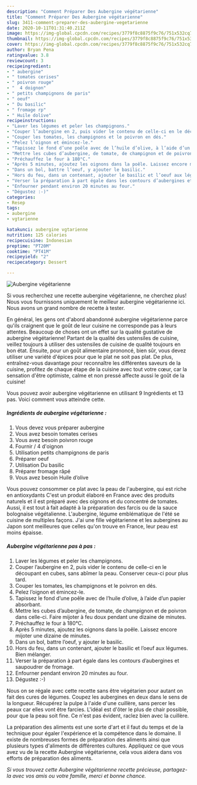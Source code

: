 ```yaml
---
description: "Comment Préparer Des Aubergine végétarienne"
title: "Comment Préparer Des Aubergine végétarienne"
slug: 3411-comment-preparer-des-aubergine-vegetarienne
date: 2020-10-11T01:31:40.211Z
image: https://img-global.cpcdn.com/recipes/3779f8c8875f9c76/751x532cq70/aubergine-vegetarienne-photo-principale-de-la-recette.jpg
thumbnail: https://img-global.cpcdn.com/recipes/3779f8c8875f9c76/751x532cq70/aubergine-vegetarienne-photo-principale-de-la-recette.jpg
cover: https://img-global.cpcdn.com/recipes/3779f8c8875f9c76/751x532cq70/aubergine-vegetarienne-photo-principale-de-la-recette.jpg
author: Bryan Pena
ratingvalue: 3.8
reviewcount: 3
recipeingredient:
- " aubergine"
- " tomates cerises"
- " poivron rouge"
- "  4 doignon"
- " petits champignons de paris"
- " oeuf"
- " Du basilic"
- " fromage rp"
- " Huile dolive"
recipeinstructions:
- "Laver les légumes et peler les champignons."
- "Couper l’aubergine en 2, puis vider le contenu de celle-ci en le découpant en cubes, sans abîmer la peau. Conserver ceux-ci pour plus tard."
- "Couper les tomates, les champignons et le poivron en dés."
- "Pelez l’oignon et émincez-le."
- "Tapissez le fond d’une poêle avec de l’huile d’olive, à l’aide d’un papier absorbant."
- "Mettre les cubes d’aubergine, de tomate, de champignon et de poivron dans celle-ci. Faire mijoter à feu doux pendant une dizaine de minutes."
- "Préchauffez le four à 180°C."
- "Après 5 minutes, ajoutez les oignons dans la poêle. Laissez encore mijoter une dizaine de minutes."
- "Dans un bol, battre l’oeuf, y ajouter le basilic."
- "Hors du feu, dans un contenant, ajouter le basilic et l’oeuf aux légumes. Bien mélanger."
- "Verser la préparation à part égale dans les contours d’aubergines et saupoudrer de fromage."
- "Enfourner pendant environ 20 minutes au four."
- "Dégustez :-)"
categories:
- Resep
tags:
- aubergine
- vgtarienne

katakunci: aubergine vgtarienne 
nutrition: 125 calories
recipecuisine: Indonesian
preptime: "PT20M"
cooktime: "PT41M"
recipeyield: "2"
recipecategory: Dessert

---
```



![Aubergine végétarienne](https://img-global.cpcdn.com/recipes/3779f8c8875f9c76/751x532cq70/aubergine-vegetarienne-photo-principale-de-la-recette.jpg)

Si vous recherchez une recette aubergine végétarienne, ne cherchez plus! Nous vous fournissons uniquement le meilleur aubergine végétarienne ici. Nous avons un grand nombre de recette à tester.

En général, les gens ont d'abord abandonné aubergine végétarienne parce qu'ils craignent que le goût de leur cuisine ne corresponde pas à leurs attentes. Beaucoup de choses ont un effet sur la qualité gustative de aubergine végétarienne! Partant de la qualité des ustensiles de cuisine, veillez toujours à utiliser des ustensiles de cuisine de qualité toujours en bon état. Ensuite, pour un goût alimentaire prononcé, bien sûr, vous devez utiliser une variété d'épices pour que le plat ne soit pas plat. De plus, entraînez-vous davantage pour reconnaître les différentes saveurs de la cuisine, profitez de chaque étape de la cuisine avec tout votre cœur, car la sensation d'être optimiste, calme et non pressé affecte aussi le goût de la cuisine!

<!--inarticleads1-->

Vous pouvez avoir aubergine végétarienne en utilisant 9 Ingrédients et 13 pas. Voici comment vous atteindre cette.

##### Ingrédients de aubergine végétarienne :

1. Vous devez vous préparer  aubergine
1. Vous avez besoin  tomates cerises
1. Vous avez besoin  poivron rouge
1. Fournir  / 4 d&#39;oignon
1. Utilisation  petits champignons de paris
1. Préparer  oeuf
1. Utilisation  Du basilic
1. Préparer  fromage râpé
1. Vous avez besoin  Huile d’olive


Vous pouvez consommer ce plat avec la peau de l&#39;aubergine, qui est riche en antioxydants C&#39;est un produit élaboré en France avec des produits naturels et il est préparé avec des oignons et du concentré de tomates. Aussi, il est tout à fait adapté à la préparation des farcis ou de la sauce bolognaise végétalienne. L&#39;aubergine, légume emblématique de l&#39;été se cuisine de multiples façons. J&#39;ai une fille végétarienne et les aubergines au Japon sont meilleures que celles qu&#39;on trouve en France, leur peau est moins épaisse. 

<!--inarticleads2-->

##### Aubergine végétarienne pas à pas :

1. Laver les légumes et peler les champignons.
1. Couper l’aubergine en 2, puis vider le contenu de celle-ci en le découpant en cubes, sans abîmer la peau. Conserver ceux-ci pour plus tard.
1. Couper les tomates, les champignons et le poivron en dés.
1. Pelez l’oignon et émincez-le.
1. Tapissez le fond d’une poêle avec de l’huile d’olive, à l’aide d’un papier absorbant.
1. Mettre les cubes d’aubergine, de tomate, de champignon et de poivron dans celle-ci. Faire mijoter à feu doux pendant une dizaine de minutes.
1. Préchauffez le four à 180°C.
1. Après 5 minutes, ajoutez les oignons dans la poêle. Laissez encore mijoter une dizaine de minutes.
1. Dans un bol, battre l’oeuf, y ajouter le basilic.
1. Hors du feu, dans un contenant, ajouter le basilic et l’oeuf aux légumes. Bien mélanger.
1. Verser la préparation à part égale dans les contours d’aubergines et saupoudrer de fromage.
1. Enfourner pendant environ 20 minutes au four.
1. Dégustez :-)


Nous on se régale avec cette recette sans être végétarien pour autant on fait des cures de légumes. Coupez les aubergines en deux dans le sens de la longueur. Récupérez la pulpe à l&#39;aide d&#39;une cuillère, sans percer les peaux car elles vont être farcies. L&#39;idéal est d&#39;ôter le plus de chair possible, pour que la peau soit fine. Ce n&#39;est pas évident, raclez bien avec la cuillère. 

<!--inarticleads1-->

<p>
La préparation des aliments est une sorte d'art et il faut du temps et de la technique pour égaler l'expérience et la compétence dans le domaine. Il existe de nombreuses formes de préparation des aliments ainsi que plusieurs types d'aliments de différentes cultures. Appliquez ce que vous avez vu de la recette Aubergine végétarienne, cela vous aidera dans vos efforts de préparation des aliments.
</p>

<p>
<i>Si vous trouvez cette Aubergine végétarienne recette précieuse, partagez-la avec vos amis ou votre famille, merci et bonne chance.</i>
</p>
